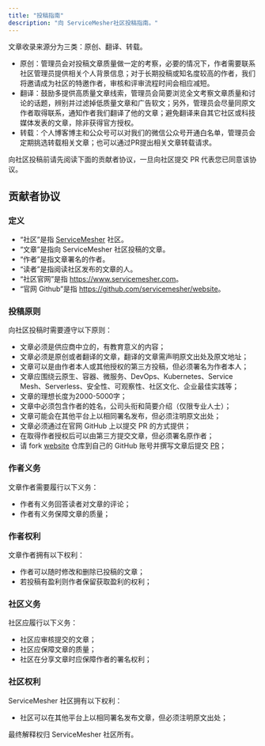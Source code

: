 ```yaml
---
title: "投稿指南"
description: "向 ServiceMesher社区投稿指南。"
---
```


文章收录来源分为三类：原创、翻译、转载。

- 原创：管理员会对投稿文章质量做一定的考察，必要的情况下，作者需要联系社区管理员提供相关个人背景信息；对于长期投稿或知名度较高的作者，我们将邀请成为社区的特邀作者，审核和评审流程时间会相应减短。
- 翻译：鼓励多提供高质量文章线索，管理员会简要浏览全文考察文章质量和讨论的话题，辨别并过滤掉低质量文章和广告软文；另外，管理员会尽量同原文作者取得联系，通知作者我们翻译了他的文章；避免翻译来自其它社区或科技媒体发表的文章，除非获得官方授权。
- 转载：个人博客博主和公众号可以对我们的微信公众号开通白名单，管理员会定期挑选转载相关文章；也可以通过PR提出相关文章转载请求。

向社区投稿前请先阅读下面的贡献者协议，一旦向社区提交 PR 代表您已同意该协议。

## 贡献者协议

### 定义

- “社区”是指 [ServiceMesher](https://www.servicemesher.com) 社区。
- “文章”是指向 ServiceMesher 社区投稿的文章。
- “作者”是指文章署名的作者。
- “读者”是指阅读社区发布的文章的人。
- “社区官网”是指 <https://www.servicemesher.com>。
- “官网 Github”是指 <https://github.com/servicemesher/website>。

### 投稿原则

向社区投稿时需要遵守以下原则：

- 文章必须是供应商中立的，有教育意义的内容；
- 文章必须是原创或者翻译的文章，翻译的文章需声明原文出处及原文地址；
- 文章可以是由作者本人或其他授权的第三方投稿，但必须署名为作者本人；
- 文章应围绕云原生、容器、微服务、DevOps、Kubernetes、Service Mesh、Serverless、安全性、可观察性、社区文化、企业最佳实践等；
- 文章的理想长度为2000-5000字；
- 文章中必须包含作者的姓名，公司头衔和简要介绍（仅限专业人士）；
- 文章可能会在其他平台上以相同署名发布，但必须注明原文出处；
- 文章必须通过在官网 GitHub 上以提交 PR 的方式提供；
- 在取得作者授权后可以由第三方提交文章，但必须署名原作者；
- 请 fork [website](https://github.com/servicemesher/website) 仓库到自己的 GitHub 账号并撰写文章后提交 [PR](https://github.com/servicemesher/website/pulls)；

### 作者义务

文章作者需要履行以下义务：

- 作者有义务回答读者对文章的评论；
- 作者有义务保障文章的质量；

### 作者权利

文章作者拥有以下权利：

- 作者可以随时修改和删除已投稿的文章；
- 若投稿有盈利则作者保留获取盈利的权利；

### 社区义务

社区应履行以下义务：

- 社区应审核提交的文章；
- 社区应保障文章的质量；
- 社区在分享文章时应保障作者的署名权利；

### 社区权利

ServiceMesher 社区拥有以下权利：

- 社区可以在其他平台上以相同署名发布文章，但必须注明原文出处；

最终解释权归 ServiceMesher 社区所有。